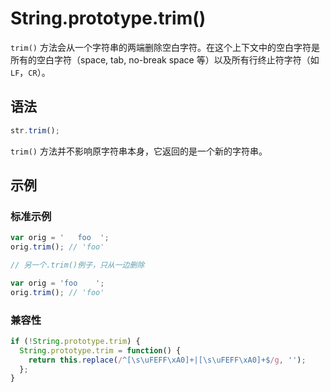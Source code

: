 # String.prototype.trim()

`trim()` 方法会从一个字符串的两端删除空白字符。在这个上下文中的空白字符是所有的空白字符（space, tab, no-break space 等）以及所有行终止符字符（如 `LF`，`CR`）。

## 语法

```js
str.trim();
```

`trim()` 方法并不影响原字符串本身，它返回的是一个新的字符串。

## 示例

### 标准示例

```js
var orig = '   foo  ';
orig.trim(); // 'foo'

// 另一个.trim()例子，只从一边删除

var orig = 'foo    ';
orig.trim(); // 'foo'
```

### 兼容性

```js
if (!String.prototype.trim) {
  String.prototype.trim = function() {
    return this.replace(/^[\s\uFEFF\xA0]+|[\s\uFEFF\xA0]+$/g, '');
  };
}
```
